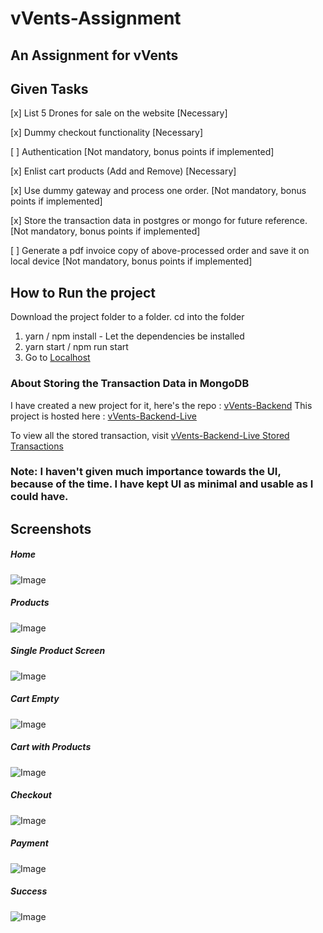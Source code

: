 # vVents-Assignment
## An Assignment for vVents

## Given Tasks

[x]  List 5 Drones for sale on the website [Necessary]

[x]  Dummy checkout functionality [Necessary]

[ ]  Authentication [Not mandatory, bonus points if implemented]

[x]  Enlist cart products (Add and Remove) [Necessary]

[x]  Use dummy gateway and process one order. [Not mandatory, bonus points if implemented]

[x]  Store the transaction data in postgres or mongo for future reference. [Not mandatory, bonus points if implemented]

[ ]  Generate a pdf invoice copy of above-processed order and save it on local device [Not mandatory, bonus points if implemented]

## How to Run the project
Download the project folder to a folder.
cd into the folder
1. yarn / npm install - Let the dependencies be installed
2. yarn start / npm run start
3. Go to [Localhost](http://localhost:3000/)


### About Storing the Transaction Data in MongoDB
I have created a new project for it, here's the repo : [vVents-Backend](https://github.com/theBhavikJoshi/vVents-Backend)
This project is hosted here : [vVents-Backend-Live](https://vvents-backend.herokuapp.com/)

To view all the stored transaction, visit [vVents-Backend-Live Stored Transactions](https://vvents-backend.herokuapp.com/transactions)

### Note: I haven't given much importance towards the UI, because of the time. I have kept UI as minimal and usable as I could have.


## Screenshots
##### Home
![Image](http://res.cloudinary.com/bhavikjoshi/image/upload/v1519611965/home_k7mf5h.png)

##### Products
![Image](http://res.cloudinary.com/bhavikjoshi/image/upload/v1519611969/products_nporgn.png)

##### Single Product Screen
![Image](http://res.cloudinary.com/bhavikjoshi/image/upload/v1519611968/product_lfnwco.png)

##### Cart Empty
![Image](http://res.cloudinary.com/bhavikjoshi/image/upload/v1519611966/cart_empty_kpt3df.png)

##### Cart with Products
![Image](http://res.cloudinary.com/bhavikjoshi/image/upload/v1519611965/cart_with_products_xpkysi.png)

##### Checkout
![Image](http://res.cloudinary.com/bhavikjoshi/image/upload/v1519611968/Checkout_vspoll.png)

##### Payment
![Image](http://res.cloudinary.com/bhavikjoshi/image/upload/v1519611965/Payment_gvnrag.png)

##### Success
![Image](http://res.cloudinary.com/bhavikjoshi/image/upload/v1519611968/Success_y9ndp5.png)


